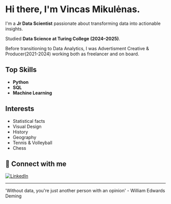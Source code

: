 # Hi there, I'm Vincas Mikulėnas.

I'm a **Jr Data Scientist** passionate about transforming data into actionable insights.

Studied **Data Science at Turing College (2024–2025)**.

Before transitioning to Data Analytics, I was Advertisment Creative & Producer(2021-2024) working both as freelancer and on board.

## Top Skills  
- **Python** 
- **SQL**
- **Machine Learning**

## Interests  
- Statistical facts
- Visual Design
- History
- Geography
- Tennis & Volleyball  
- Chess

## 👔 Connect with me  
[![LinkedIn](https://img.shields.io/badge/LinkedIn-vincasmikulen%20-blue?logo=linkedin&logoColor=white)](https://www.linkedin.com/in/vincas-mikul%C4%97nas-5a1244159/)

---

'Without data, you're just another person with an opinion' - William Edwards Deming
